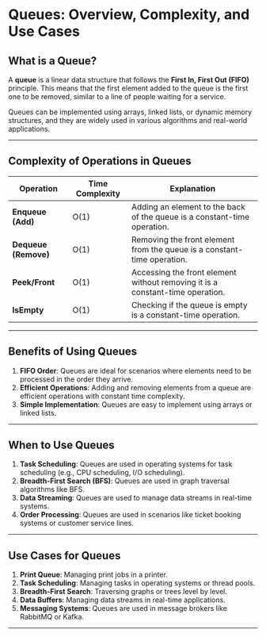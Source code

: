 # Queues: Overview, Complexity, and Use Cases

## **What is a Queue?**
A **queue** is a linear data structure that follows the **First In, First Out (FIFO)** principle. This means that the first element added to the queue is the first one to be removed, similar to a line of people waiting for a service.

Queues can be implemented using arrays, linked lists, or dynamic memory structures, and they are widely used in various algorithms and real-world applications.

---

## **Complexity of Operations in Queues**

| Operation        | Time Complexity | Explanation                                                                 |
|------------------|-----------------|-----------------------------------------------------------------------------|
| **Enqueue (Add)**| O(1)            | Adding an element to the back of the queue is a constant-time operation.    |
| **Dequeue (Remove)**| O(1)         | Removing the front element from the queue is a constant-time operation.     |
| **Peek/Front**   | O(1)            | Accessing the front element without removing it is a constant-time operation.|
| **IsEmpty**      | O(1)            | Checking if the queue is empty is a constant-time operation.                |

---

## **Benefits of Using Queues**
1. **FIFO Order**: Queues are ideal for scenarios where elements need to be processed in the order they arrive.
2. **Efficient Operations**: Adding and removing elements from a queue are efficient operations with constant time complexity.
3. **Simple Implementation**: Queues are easy to implement using arrays or linked lists.

---

## **When to Use Queues**
1. **Task Scheduling**: Queues are used in operating systems for task scheduling (e.g., CPU scheduling, I/O scheduling).
2. **Breadth-First Search (BFS)**: Queues are used in graph traversal algorithms like BFS.
3. **Data Streaming**: Queues are used to manage data streams in real-time systems.
4. **Order Processing**: Queues are used in scenarios like ticket booking systems or customer service lines.

---

## **Use Cases for Queues**
1. **Print Queue**: Managing print jobs in a printer.
2. **Task Scheduling**: Managing tasks in operating systems or thread pools.
3. **Breadth-First Search**: Traversing graphs or trees level by level.
4. **Data Buffers**: Managing data streams in real-time applications.
5. **Messaging Systems**: Queues are used in message brokers like RabbitMQ or Kafka.

---

